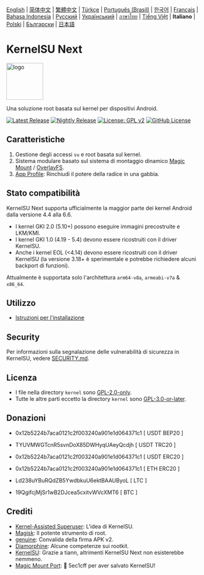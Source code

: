 [English](README.md) | [简体中文](README_CN.md) | [繁體中文](README_TW.md) | [Türkçe](README_TR.md) | [Português (Brasil)](README_PT-BR.md) | [한국어](README_KO.md) | [Français](README_FR.md) | [Bahasa Indonesia](README_ID.md) | [Русский](README_RU.md) | [Український](README_UA.md) | [ภาษาไทย](README_TH.md) | [Tiếng Việt](README_VI.md) | **Italiano** | [Polski](README_PL.md)  | [Български](README_BG.md) | [日本語](README_JA.md)

# KernelSU Next

<img src="/assets/kernelsu_next.png" style="width: 96px;" alt="logo">

Una soluzione root basata sul kernel per dispositivi Android.

[![Latest Release](https://img.shields.io/github/v/release/KernelSU-Next/KernelSU-Next?label=Release&logo=github)](https://github.com/KernelSU-Next/KernelSU-Next/releases/latest)
[![Nightly Release](https://img.shields.io/badge/Nightly%20Release-gray?logo=hackthebox&logoColor=fff)](https://nightly.link/KernelSU-Next/KernelSU-Next/workflows/build-manager-ci/next/Manager)
[![License: GPL v2](https://img.shields.io/badge/License-GPL%20v2-orange.svg?logo=gnu)](https://www.gnu.org/licenses/old-licenses/gpl-2.0.en.html)
[![GitHub License](https://img.shields.io/github/license/KernelSU-Next/KernelSU-Next?logo=gnu)](/LICENSE)

## Caratteristiche

1. Gestione degli accessi `su` e root basata sul kernel.
2. Sistema modulare basato sul sistema di montaggio dinamico [Magic Mount](https://topjohnwu.github.io/Magisk/details.html#magic-mount) / [OverlayFS](https://en.wikipedia.org/wiki/OverlayFS).
3. [App Profile](https://kernelsu.org/guide/app-profile.html): Rinchiudi il potere della radice in una gabbia.

## Stato compatibilità

KernelSU Next supporta ufficialmente la maggior parte dei kernel Android dalla versione 4.4 alla 6.6.
 - I kernel GKI 2.0 (5.10+) possono eseguire immagini precostruite e LKM/KMI.
 - I kernel GKI 1.0 (4.19 - 5.4) devono essere ricostruiti con il driver KernelSU.
 - Anche i kernel EOL (<4.14) devono essere ricostruiti con il driver KernelSU (la versione 3.18+ è sperimentale e potrebbe richiedere alcuni backport di funzioni).

Attualmente è supportata solo l'architettura `arm64-v8a`, `armeabi-v7a` & `x86_64`.

## Utilizzo

- [Istruzioni per l'installazione](https://ksunext.org/pages/installation.html)

## Security

Per informazioni sulla segnalazione delle vulnerabilità di sicurezza in KernelSU, vedere [SECURITY.md](/SECURITY.md).

## Licenza

- I file nella directory `kernel` sono [GPL-2.0-only](https://www.gnu.org/licenses/old-licenses/gpl-2.0.en.html).
- Tutte le altre parti eccetto la directory `kernel` sono [GPL-3.0-or-later](https://www.gnu.org/licenses/gpl-3.0.html).

## Donazioni

- 0x12b5224b7aca0121c2f003240a901e1d064371c1 [ USDT BEP20 ]

- TYUVMWGTcnR5svnDoX85DWHyqUAeyQcdjh [ USDT TRC20 ]

- 0x12b5224b7aca0121c2f003240a901e1d064371c1 [ USDT ERC20 ]

- 0x12b5224b7aca0121c2f003240a901e1d064371c1 [ ETH ERC20 ]

- Ld238uYBuRQdZB5YwdbkuU6ektBAAUByoL [ LTC ]

- 19QgifcjMjSr1wB2DJcea5cxitvWVcXMT6 [ BTC ]

## Crediti

- [Kernel-Assisted Superuser](https://git.zx2c4.com/kernel-assisted-superuser/about/): L'idea di KernelSU.
- [Magisk](https://github.com/topjohnwu/Magisk): Il potente strumento di root.
- [genuine](https://github.com/brevent/genuine/): Convalida della firma APK v2.
- [Diamorphine](https://github.com/m0nad/Diamorphine): Alcune competenze sui rootkit.
- [KernelSU](https://github.com/tiann/KernelSU): Grazie a tiann, altrimenti KernelSU Next non esisterebbe nemmeno.
- [Magic Mount Port](https://github.com/5ec1cff/KernelSU/blob/main/userspace/ksud/src/magic_mount.rs): 💜 5ec1cff per aver salvato KernelSU!
